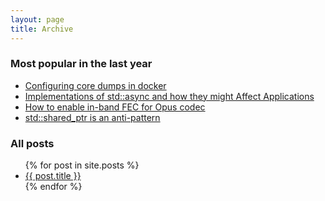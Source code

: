 ```yaml
---
layout: page
title: Archive
---
```


### Most popular in the last year
* [Configuring core dumps in docker](/how-to-configure-core-dump-in-docker-container)
* [Implementations of std::async and how they might Affect Applications](/std-async-implementations/)
* [How to enable in-band FEC for Opus codec](/how-to-enable-in-band-fec-for-opus-codec/)
* [std::shared_ptr is an anti-pattern](/shared-ptr-is-evil/)

### All posts
<div class="post">
	<ul>
	  {% for post in site.posts %}
	    <li><a href="{{ post.url }}">{{ post.title }}</a></li>
	  {% endfor %}
	</ul>
</div>
